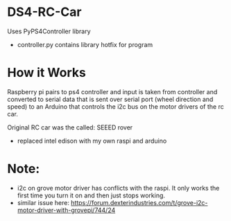 # DS4-RC-Car
Uses PyPS4Controller library
  - controller.py contains library hotfix for program


# How it Works
Raspberry pi pairs to ps4 controller and input is taken from controller and converted to serial data that is sent over serial port (wheel direction and speed) to an Arduino that controls the i2c bus on the motor drivers of the rc car.

Original RC car was the called: SEEED rover
  - replaced intel edison with my own raspi and arduino
 
# Note:
  - i2c on grove motor driver has conflicts with the raspi. It only works the first time you turn it on and then just stops working.
  - similar issue here: https://forum.dexterindustries.com/t/grove-i2c-motor-driver-with-grovepi/744/24
